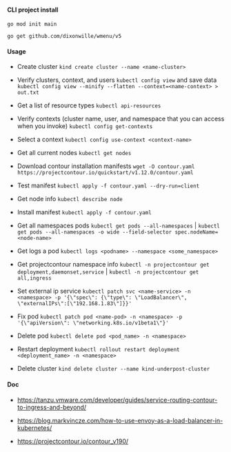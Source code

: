 #### CLI project install

`go mod init main`

`go get github.com/dixonwille/wmenu/v5`

#### Usage

- Create cluster `kind create cluster --name <name-cluster>`

- Verify clusters, context, and users `kubectl config view` and save data `kubectl config view --minify --flatten --context=<name-context> > out.txt`

- Get a list of resource types `kubectl api-resources`

- Verify contexts (cluster name, user, and namespace that you can access when you invoke) `kubectl config get-contexts`

- Select a context `kubectl config use-context <context-name>`

- Get all current nodes `kubectl get nodes`

- Download contour installation manifests `wget -O contour.yaml https://projectcontour.io/quickstart/v1.12.0/contour.yaml`

- Test manifest `kubectl apply -f contour.yaml --dry-run=client`

- Get node info `kubectl describe node`

- Install manifest `kubectl apply -f contour.yaml`

- Get all namespaces pods `kubectl get pods --all-namespaces` | `kubectl get pods --all-namespaces -o wide --field-selector spec.nodeName=<node-name>`

- Get logs a pod `kubectl logs <podname> --namespace <some_namespace>`

- Get projectcontour namespace info `kubectl -n projectcontour get deployment,daemonset,service` | `kubectl -n projectcontour get all,ingress`

- Set external ip service `kubectl patch svc <name-service> -n <namespace> -p '{\"spec\": {\"type\": \"LoadBalancer\", \"externalIPs\":[\"192.168.1.83\"]}}'`

- Fix pod `kubectl patch pod <name-pod> -n <namespace> -p '{\"apiVersion\": \"networking.k8s.io/v1beta1\"}'`

- Delete pod `kubectl delete pod <pod_name> -n <namespace>`

- Restart deployment `kubectl rollout restart deployment <deployment_name> -n <namespace>`

- Delete cluster `kind delete cluster --name kind-underpost-cluster`

#### Doc

- https://tanzu.vmware.com/developer/guides/service-routing-contour-to-ingress-and-beyond/

- https://blog.markvincze.com/how-to-use-envoy-as-a-load-balancer-in-kubernetes/

- https://projectcontour.io/contour_v190/
